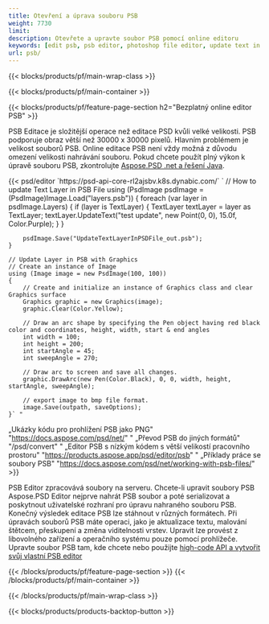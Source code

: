 ```yaml
---
title: Otevření a úprava souboru PSB
weight: 7730
limit: 
description: Otevřete a upravte soubor PSB pomocí online editoru
keywords: [edit psb, psb editor, photoshop file editor, update text in psb, update psb, open psb, update text in psb]
url: psb/
---
```


{{< blocks/products/pf/main-wrap-class >}}

{{< blocks/products/pf/main-container >}}

{{< blocks/products/pf/feature-page-section h2="Bezplatný online editor PSB" >}}
<p>PSB Editace je složitější operace než editace PSD kvůli velké velikosti. PSB podporuje obraz větší než 30000 x 30000 pixelů. Hlavním problémem je velikost souborů PSB. Online editace PSB není vždy možná z důvodu omezení velikosti nahrávání souboru. Pokud chcete použít plný výkon k úpravě souboru PSB, zkontrolujte <a href="/psd/{{< lang-code >}}">Aspose.PSD .net a řešení Java</a>. </p>
{{< psd/editor `https://psd-api-core-rl2ajsbv.k8s.dynabic.com/` 
`	// How to update Text Layer in PSB File
	using (PsdImage psdImage = (PsdImage)Image.Load("layers.psb"))
  	{
		foreach (var layer in psdImage.Layers)
		{
			if (layer is TextLayer)
			{
				TextLayer textLayer = layer as TextLayer;
				textLayer.UpdateText("test update", new Point(0, 0), 15.0f, Color.Purple);
			}
		}

		psdImage.Save("UpdateTextLayerInPSDFile_out.psb");
	}
	
	// Update Layer in PSB with Graphics
	// Create an instance of Image
	using (Image image = new PsdImage(100, 100))
	{
		// Create and initialize an instance of Graphics class and clear Graphics surface
		Graphics graphic = new Graphics(image);
		graphic.Clear(Color.Yellow);

		// Draw an arc shape by specifying the Pen object having red black color and coordinates, height, width, start & end angles                 
		int width = 100;
		int height = 200;
		int startAngle = 45;
		int sweepAngle = 270;

		// Draw arc to screen and save all changes.
		graphic.DrawArc(new Pen(Color.Black), 0, 0, width, height, startAngle, sweepAngle);

		// export image to bmp file format.
		image.Save(outpath, saveOptions);
	}` "
„Ukázky kódu pro prohlížení PSB jako PNG"  "https://docs.aspose.com/psd/net/" "
„Převod PSB do jiných formátů"  "/psd/convert" "
„Editor PSB s nízkým kódem s větší velikostí pracovního prostoru" "https://products.aspose.app/psd/editor/psb" "
„Příklady práce se soubory PSB" "https://docs.aspose.com/psd/net/working-with-psb-files/" >}}
<p>PSB Editor zpracovává soubory na serveru. Chcete-li upravit soubory PSB Aspose.PSD Editor nejprve nahrát PSB soubor a poté serializovat a poskytnout uživatelské rozhraní pro úpravu nahraného souboru PSB. Konečný výsledek editace PSB lze stáhnout v různých formátech. Při úpravách souborů PSB máte operaci, jako je aktualizace textu, malování štětcem, přeskupení a změna viditelnosti vrstev. Upravit lze provést z libovolného zařízení a operačního systému pouze pomocí prohlížeče. Upravte soubor PSB tam, kde chcete nebo použijte <a href="https://docs.aspose.com/psd/net/working-with-psb-files/">high-code API a vytvořit svůj vlastní PSB editor</a></p>

{{< /blocks/products/pf/feature-page-section >}}
{{< /blocks/products/pf/main-container >}}


{{< /blocks/products/pf/main-wrap-class >}}

{{< blocks/products/products-backtop-button >}}
